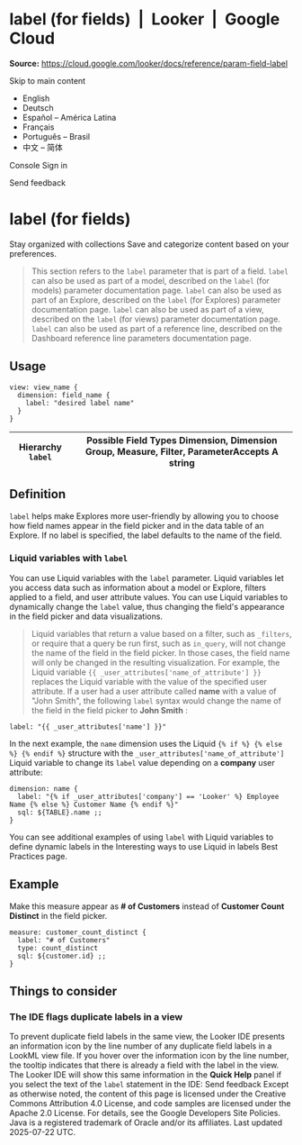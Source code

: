 # label (for fields)  |  Looker  |  Google Cloud

**Source:** https://cloud.google.com/looker/docs/reference/param-field-label

Skip to main content 
  * English
  * Deutsch
  * Español – América Latina
  * Français
  * Português – Brasil
  * 中文 – 简体

Console  Sign in




Send feedback 
#  label (for fields)
Stay organized with collections  Save and categorize content based on your preferences. 
> This section refers to the `label` parameter that is part of a field.
> `label` can also be used as part of a model, described on the `label` (for models) parameter documentation page.
> `label` can also be used as part of an Explore, described on the `label` (for Explores)  parameter documentation page.
> `label` can also be used as part of a view, described on the `label` (for views) parameter documentation page.
> `label` can also be used as part of a reference line, described on the Dashboard reference line parameters documentation page.
## Usage
```
view: view_name {
  dimension: field_name {
    label: "desired label name"
  }
}

```
Hierarchy `label` |  Possible Field Types Dimension, Dimension Group, Measure, Filter, ParameterAccepts A string  
---|---  
## Definition
`label` helps make Explores more user-friendly by allowing you to choose how field names appear in the field picker and in the data table of an Explore. If no label is specified, the label defaults to the name of the field.
### Liquid variables with `label`
You can use Liquid variables with the `label` parameter. Liquid variables let you access data such as information about a model or Explore, filters applied to a field, and user attribute values. You can use Liquid variables to dynamically change the `label` value, thus changing the field's appearance in the field picker and data visualizations.
> Liquid variables that return a value based on a filter, such as `_filters`, or require that a query be run first, such as `in_query`, will not change the name of the field in the field picker. In those cases, the field name will only be changed in the resulting visualization.
For example, the Liquid variable `{{ _user_attributes['name_of_attribute'] }}` replaces the Liquid variable with the value of the specified user attribute. If a user had a user attribute called **name** with a value of "John Smith", the following `label` syntax would change the name of the field in the field picker to **John Smith** :
```
label: "{{ _user_attributes['name'] }}"

```

In the next example, the `name` dimension uses the Liquid `{% if %} {% else %} {% endif %}` structure with the `_user_attributes['name_of_attribute']` Liquid variable to change its `label` value depending on a **company** user attribute:
```
dimension: name {
  label: "{% if _user_attributes['company'] == 'Looker' %} Employee Name {% else %} Customer Name {% endif %}"
  sql: ${TABLE}.name ;;
}

```

You can see additional examples of using `label` with Liquid variables to define dynamic labels in the Interesting ways to use Liquid in labels Best Practices page.
## Example
Make this measure appear as **# of Customers** instead of **Customer Count Distinct** in the field picker.
```
measure: customer_count_distinct {
  label: "# of Customers"
  type: count_distinct
  sql: ${customer.id} ;;
}

```

## Things to consider
### The IDE flags duplicate labels in a view
To prevent duplicate field labels in the same view, the Looker IDE presents an information icon by the line number of any duplicate field labels in a LookML view file. If you hover over the information icon by the line number, the tooltip indicates that there is already a field with the label in the view.
The Looker IDE will show this same information in the **Quick Help** panel if you select the text of the `label` statement in the IDE:
Send feedback 
Except as otherwise noted, the content of this page is licensed under the Creative Commons Attribution 4.0 License, and code samples are licensed under the Apache 2.0 License. For details, see the Google Developers Site Policies. Java is a registered trademark of Oracle and/or its affiliates.
Last updated 2025-07-22 UTC.


